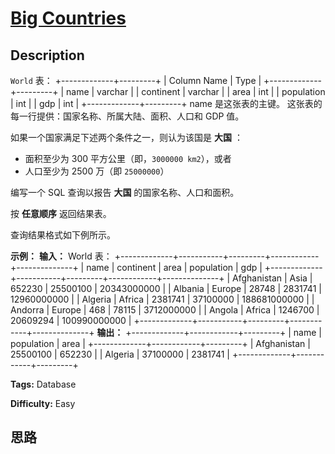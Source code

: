 # [Big Countries][title]

## Description

`World` 表：
            +-------------+---------+    | Column Name | Type    |    +-------------+---------+    | name        | varchar |    | continent   | varchar |    | area        | int     |    | population  | int     |    | gdp         | int     |    +-------------+---------+    name 是这张表的主键。    这张表的每一行提供：国家名称、所属大陆、面积、人口和 GDP 值。    



如果一个国家满足下述两个条件之一，则认为该国是 **大国** ：

  * 面积至少为 300 平方公里（即，`3000000 km2`），或者
  * 人口至少为 2500 万（即 `25000000`）

编写一个 SQL 查询以报告 **大国** 的国家名称、人口和面积。

按 **任意顺序** 返回结果表。

查询结果格式如下例所示。



**示例：**
            **输入：**    World 表：    +-------------+-----------+---------+------------+--------------+    | name        | continent | area    | population | gdp          |    +-------------+-----------+---------+------------+--------------+    | Afghanistan | Asia      | 652230  | 25500100   | 20343000000  |    | Albania     | Europe    | 28748   | 2831741    | 12960000000  |    | Algeria     | Africa    | 2381741 | 37100000   | 188681000000 |    | Andorra     | Europe    | 468     | 78115      | 3712000000   |    | Angola      | Africa    | 1246700 | 20609294   | 100990000000 |    +-------------+-----------+---------+------------+--------------+    **输出：**    +-------------+------------+---------+    | name        | population | area    |    +-------------+------------+---------+    | Afghanistan | 25500100   | 652230  |    | Algeria     | 37100000   | 2381741 |    +-------------+------------+---------+    


**Tags:** Database

**Difficulty:** Easy

## 思路

[title]: https://leetcode-cn.com/problems/big-countries
